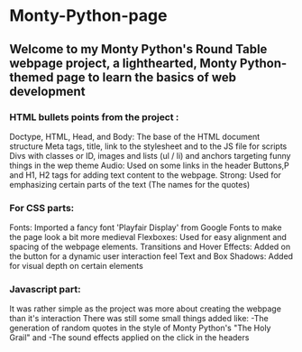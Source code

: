 # Monty-Python-page
## Welcome to my Monty Python's Round Table webpage project, a lighthearted, Monty Python-themed page to learn the basics of web development

### HTML bullets points from the project : 

Doctype, HTML, Head, and Body: The base of the HTML document structure
Meta tags, title, link to the stylesheet and to the JS file for scripts
Divs with classes or ID, images and lists (ul / li) and anchors targeting funny things in the wep theme
Audio: Used on some links in the header
Buttons,P and H1, H2 tags for adding text content to the webpage.
Strong: Used for emphasizing certain parts of the text (The names for the quotes)



### For CSS parts: 

Fonts: Imported a fancy font 'Playfair Display' from Google Fonts to make the page look a bit more medieval
Flexboxes: Used for easy alignment and spacing of the webpage elements.
Transitions and Hover Effects: Added on the button for a dynamic user interaction feel
Text and Box Shadows: Added for visual depth on certain elements



### Javascript part: 

It was rather simple as the project was more about creating the webpage than it's interaction 
There was still some small things added like:
-The generation of random quotes in the style of Monty Python's "The Holy Grail"
    and
-The sound effects applied on the click in the headers
